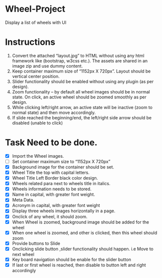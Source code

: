 # Wheel-Project

Display a list of wheels with UI

# Instructions

1. Convert the attached “layout.jpg” to HTML without using any html framework like (bootstrap,
   w3css etc.). The assets are shared in an image zip and use dummy content.
2. Keep container maximum size of “1152px X 720px”. Layout should be vertical center position.
3. Slider functionality should be enabled without using any plugin (as per design).
4. Zoom functionality – by default all wheel images should be in normal state. On click, an active
   wheel should be zoomed smoothly as per design.
5. While clicking left/right arrow, an active state will be inactive (zoom to normal state) and then
   move accordingly.
6. If slide reached the beginning/end, the left/right side arrow should be disabled (unable to click)

# Task Need to be done.

- [x] Import the Wheel images.
- [ ] Set container maximum size to “1152px X 720px”
- [x] Background image for the container should be set.
- [x] Wheel Title the top with capital letters.
- [x] Wheel Title Left Border black color design.
- [x] Wheels related para next to wheels title in italics.
- [x] Wheels information needs to be stored.
- [x] Name in capital, with greater font weight.
- [x] Meta Data.
- [x] Acronym in capital, with greater font weight
- [x] Display three wheels images horizontally in a page.
- [x] Onclick of any wheel, it should zoom.
- [x] When Wheel is zoomed, background image should be added for the wheel
- [x] When one wheel is zoomed, and other is clicked, then this wheel should zoom
- [x] Provide buttons to Slide
- [x] Onclicking slide button ,slider functionality should happen. i.e Move to next wheel
- [x] Key board navigation should be enable for the slider button
- [x] If last or first wheel is reached, then disable to button left and right accordingly
